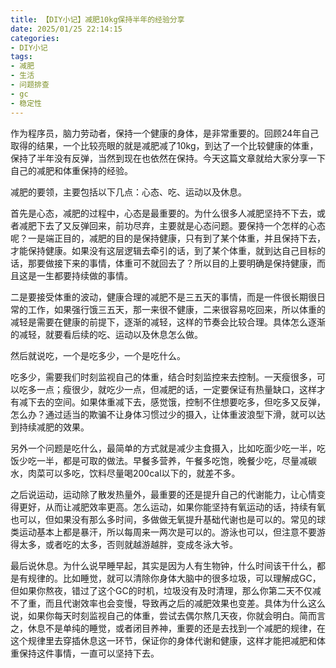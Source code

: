 ```yaml
---
title: 【DIY小记】减肥10kg保持半年的经验分享
date: 2025/01/25 22:14:15
categories:
- DIY小记
tags:
- 减肥
- 生活
- 问题排查
- gc
- 稳定性
---
```


作为程序员，脑力劳动者，保持一个健康的身体，是非常重要的。回顾24年自己取得的结果，一个比较亮眼的就是减肥减了10kg，到达了一个比较健康的体重，保持了半年没有反弹，当然到现在也依然在保持。今天这篇文章就给大家分享一下自己的减肥和体重保持的经验。

减肥的要领，主要包括以下几点：心态、吃、运动以及休息。

<!-- more -->

首先是心态，减肥的过程中，心态是最重要的。为什么很多人减肥坚持不下去，或者减肥下去了又反弹回来，前功尽弃，主要就是心态问题。要保持一个怎样的心态呢？一是端正目的，减肥的目的是保持健康，只有到了某个体重，并且保持下去，才能保持健康。如果没有这层逻辑去牵引的话，到了某个体重，就到达自己目标的话，那要做接下来的事情，体重可不就回去了？所以目的上要明确是保持健康，而且这是一生都要持续做的事情。

二是要接受体重的波动，健康合理的减肥不是三五天的事情，而是一件很长期很日常的工作，如果强行饿三五天，那一来很不健康，二来很容易吃回来，所以体重的减轻是需要在健康的前提下，逐渐的减轻，这样的节奏会比较合理。具体怎么逐渐的减轻，就要看后续的吃、运动以及休息怎么做。

然后就说吃，一个是吃多少，一个是吃什么。

吃多少，需要我们时刻监视自己的体重，结合时刻监控来去控制。一天瘦很多，可以吃多一点；瘦很少，就吃少一点，但减肥的话，一定要保证有热量缺口，这样才有减下去的空间。如果体重减下去，感觉饿，控制不住想要吃多，但吃多又反弹，怎么办？通过适当的欺骗不让身体习惯过少的摄入，让体重波浪型下滑，就可以达到持续减肥的效果。

另外一个问题是吃什么，最简单的方式就是减少主食摄入，比如吃面少吃一半，吃饭少吃一半，都是可取的做法。早餐多营养，午餐多吃饱，晚餐少吃，尽量减碳水，肉菜可以多吃，饮料尽量喝200cal以下的，就差不多。

之后说运动，运动除了散发热量外，最重要的还是提升自己的代谢能力，让心情变得更好，从而让减肥效率更高。怎么运动，如果你能坚持有氧运动的话，持续有氧也可以，但如果没有那么多时间，多做做无氧提升基础代谢也是可以的。常见的球类运动基本上都是暴汗，所以每周来一两次是可以的。游泳也可以，但注意不要游得太多，或者吃的太多，否则就越游越胖，变成冬泳大爷。

最后说休息。为什么说早睡早起，其实是因为人有生物钟，什么时间该干什么，都是有规律的。比如睡觉，就可以清除你身体大脑中的很多垃圾，可以理解成GC，但如果你熬夜，错过了这个GC的时机，垃圾没有及时清理，那么你第二天不仅减不了重，而且代谢效率也会变慢，导致再之后的减肥效果也变差。具体为什么这么说，如果你每天时刻监视自己的体重，尝试去偶尔熬几天夜，你就会明白。简而言之，休息不是单纯的睡觉，或者闭目养神，重要的还是去找到一个减肥的规律，在这个规律里去穿插休息这一环节，保证你的身体代谢和健康，这样才能把减肥和体重保持这件事情，一直可以坚持下去。
